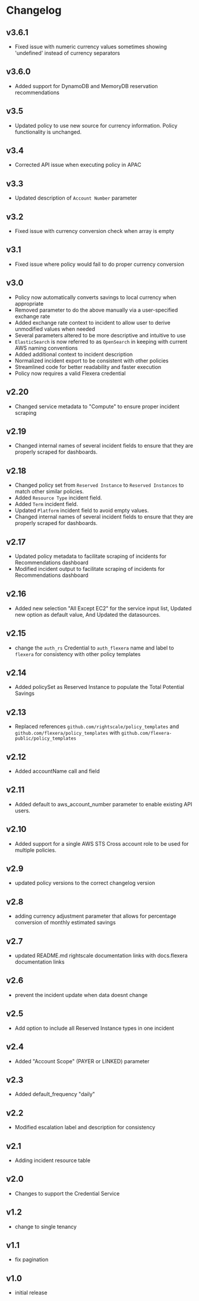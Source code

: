 # Changelog

## v3.6.1

- Fixed issue with numeric currency values sometimes showing 'undefined' instead of currency separators

## v3.6.0

- Added support for DynamoDB and MemoryDB reservation recommendations

## v3.5

- Updated policy to use new source for currency information. Policy functionality is unchanged.

## v3.4

- Corrected API issue when executing policy in APAC

## v3.3

- Updated description of `Account Number` parameter

## v3.2

- Fixed issue with currency conversion check when array is empty

## v3.1

- Fixed issue where policy would fail to do proper currency conversion

## v3.0

- Policy now automatically converts savings to local currency when appropriate
- Removed parameter to do the above manually via a user-specified exchange rate
- Added exchange rate context to incident to allow user to derive unmodified values when needed
- Several parameters altered to be more descriptive and intuitive to use
- `ElasticSearch` is now referred to as `OpenSearch` in keeping with current AWS naming conventions
- Added additional context to incident description
- Normalized incident export to be consistent with other policies
- Streamlined code for better readability and faster execution
- Policy now requires a valid Flexera credential

## v2.20

- Changed service metadata to "Compute" to ensure proper incident scraping

## v2.19

- Changed internal names of several incident fields to ensure that they are properly scraped for dashboards.

## v2.18

- Changed policy set from `Reserved Instance` to `Reserved Instances` to match other similar policies.
- Added `Resource Type` incident field.
- Added `Term` incident field.
- Updated `Platform` incident field to avoid empty values.
- Changed internal names of several incident fields to ensure that they are properly scraped for dashboards.

## v2.17

- Updated policy metadata to facilitate scraping of incidents for Recommendations dashboard
- Modified incident output to facilitate scraping of incidents for Recommendations dashboard

## v2.16

- Added new selection "All Except EC2" for the service input list, Updated new option as default value, And Updated the datasources.

## v2.15

- change the `auth_rs` Credential to `auth_flexera` name and label to `flexera` for consistency with other policy templates

## v2.14

- Added policySet as Reserved Instance to populate the Total Potential Savings

## v2.13

- Replaced references `github.com/rightscale/policy_templates` and `github.com/flexera/policy_templates` with `github.com/flexera-public/policy_templates`

## v2.12

- Added accountName call and field

## v2.11

- Added default to aws_account_number parameter to enable existing API users.

## v2.10

- Added support for a single AWS STS Cross account role to be used for multiple policies.

## v2.9

- updated policy versions to the correct changelog version

## v2.8

- adding currency adjustment parameter that allows for percentage conversion of monthly estimated savings

## v2.7

- updated README.md rightscale documentation links with docs.flexera documentation links

## v2.6

- prevent the incident update when data doesnt change

## v2.5

- Add option to include all Reserved Instance types in one incident

## v2.4

- Added "Account Scope" (PAYER or LINKED) parameter

## v2.3

- Added default_frequency "daily"

## v2.2

- Modified escalation label and description for consistency

## v2.1

- Adding incident resource table

## v2.0

- Changes to support the Credential Service

## v1.2

- change to single tenancy

## v1.1

- fix pagination

## v1.0

- initial release
